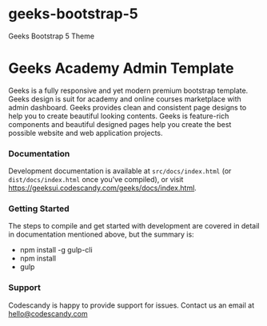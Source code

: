 # geeks-bootstrap-5
Geeks Bootstrap 5 Theme


# Geeks Academy Admin Template

Geeks is a fully responsive and yet modern premium bootstrap template. Geeks design is suit for academy and online courses marketplace with admin dashboard. Geeks provides clean and consistent page designs to help you to create beautiful looking contents. Geeks is feature-rich components and beautiful designed pages help you create the best possible website and web application projects.

### Documentation ###

Development documentation is available at `src/docs/index.html` (or `dist/docs/index.html` once you've compiled), or visit https://geeksui.codescandy.com/geeks/docs/index.html.

### Getting Started ###

The steps to compile and get started with development are covered in detail in documentation mentioned above, but the summary is:

- npm install -g gulp-cli
- npm install
- gulp


### Support ###

Codescandy is happy to provide support for issues. Contact us an email at hello@codescandy.com